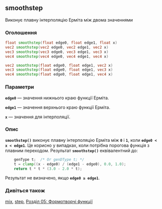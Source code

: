## smoothstep
Виконує плавну інтерполяцію Ерміта між двома значеннями

### Оголошення
```glsl
float smoothstep(float edge0, float edge1, float x)  
vec2 smoothstep(vec2 edge0, vec2 edge1, vec2 x)  
vec3 smoothstep(vec3 edge0, vec3 edge1, vec3 x)  
vec4 smoothstep(vec4 edge0, vec4 edge1, vec4 x)

vec2 smoothstep(float edge0, float edge1, vec2 x)  
vec3 smoothstep(float edge0, float edge1, vec3 x)  
vec4 smoothstep(float edge0, float edge1, vec4 x)
```

### Параметри
**```edge0```** — значення нижнього краю функції Ерміта.

**```edge1```** — значення верхнього краю функції Ерміта.

**```x```** — значення для інтерполяції.

### Опис
**```smoothstep()```** виконує плавну інтерполяцію Ерміта між **`0`** і **`1`**, коли **`edge0 < x < edge1`**. Це корисно у випадках, коли потрібна порогова функція з плавним переходом. Результат **`smoothstep()`** еквівалентний до:
```glsl
    genType t;  /* Or genDType t; */
    t = clamp((x - edge0) / (edge1 - edge0), 0.0, 1.0);
    return t * t * (3.0 - 2.0 * t);
```

Результат не визначено, якщо **`edge0 ≥ edge1`**.

<div class="simpleFunction" data="y = smoothstep(0.0, 1.0, x);"></div>

<div class="codeAndCanvas" data="../05/smoothstep.frag"></div>

### Дивіться також
[mix](/glossary/?lan=ua&search=mix), [step](/glossary/?lan=ua&search=step), [Розділ 05: Формотворчі функції](/05/?lan=ua)
